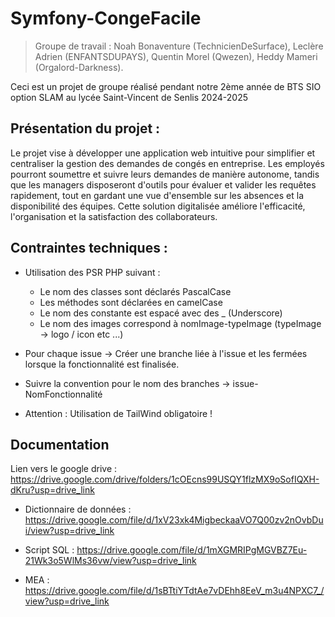 # Symfony-CongeFacile
> Groupe de travail : Noah Bonaventure (TechnicienDeSurface), Leclère Adrien (ENFANTSDUPAYS), Quentin Morel (Qwezen), Heddy Mameri (Orgalord-Darkness).

Ceci est un projet de groupe réalisé pendant notre 2ème année de BTS SIO option SLAM au lycée Saint-Vincent de Senlis 2024-2025
## Présentation du projet :
Le projet vise à développer une application web intuitive pour simplifier et centraliser la gestion des demandes de congés en entreprise. Les employés pourront soumettre et suivre leurs demandes de manière autonome,
tandis que les managers disposeront d'outils pour évaluer et valider les requêtes rapidement, tout en gardant une vue d'ensemble sur les absences et la disponibilité des équipes. 
Cette solution digitalisée améliore l'efficacité, l'organisation et la satisfaction des collaborateurs.

## Contraintes techniques : 

  - Utilisation des PSR PHP suivant :
    - Le nom des classes sont déclarés PascalCase
    - Les méthodes sont déclarées en camelCase
    - Le nom des constante est espacé avec des _ (Underscore)
    - Le nom des images correspond à nomImage-typeImage (typeImage -> logo / icon etc ...)

  - Pour chaque issue -> Créer une branche liée à l'issue et les fermées lorsque la fonctionnalité est finalisée.
  - Suivre la convention pour le nom des branches -> issue-NomFonctionnalité
  - Attention : Utilisation de TailWind obligatoire !

## Documentation 
Lien vers le google drive : https://drive.google.com/drive/folders/1cOEcns99USQY1flzMX9oSofIQXH-dKru?usp=drive_link

- Dictionnaire de données : https://drive.google.com/file/d/1xV23xk4MigbeckaaVO7Q00zv2nOvbDui/view?usp=drive_link

- Script SQL : https://drive.google.com/file/d/1mXGMRIPgMGVBZ7Eu-21Wk3o5WlMs36vw/view?usp=drive_link

- MEA : https://drive.google.com/file/d/1sBTtiYTdtAe7vDEhh8EeV_m3u4NPXC7_/view?usp=drive_link
